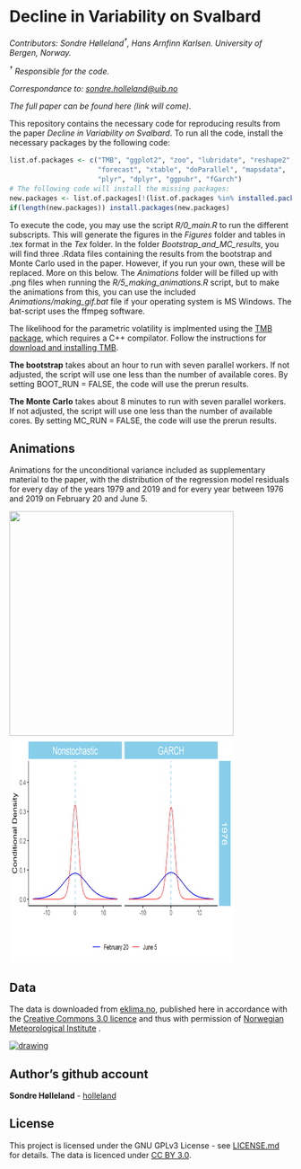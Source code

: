 Decline in Variability on Svalbard
================

*Contributors: Sondre Hølleland<sup>†</sup>, Hans Arnfinn Karlsen.
University of Bergen, Norway.*

*<sup>†</sup> Responsible for the code.*

*Correspondance to: <sondre.holleland@uib.no>*

*The full paper can be found here (link will come).*

This repository contains the necessary code for reproducing results from
the paper *Decline in Variability on Svalbard*. To run all the code,
install the necessary packages by the following code:

``` r
list.of.packages <- c("TMB", "ggplot2", "zoo", "lubridate", "reshape2",
                      "forecast", "xtable", "doParallel", "mapsdata",
                      "plyr", "dplyr", "ggpubr", "fGarch")
# The following code will install the missing packages: 
new.packages <- list.of.packages[!(list.of.packages %in% installed.packages()[, "Package"])]
if(length(new.packages)) install.packages(new.packages)
```

To execute the code, you may use the script *R/0\_main.R* to run the
different subscripts. This will generate the figures in the *Figures*
folder and tables in .tex format in the *Tex* folder. In the folder
*Bootstrap\_and\_MC\_results*, you will find three .Rdata files
containing the results from the bootstrap and Monte Carlo used in the
paper. However, if you run your own, these will be replaced. More on
this below. The *Animations* folder will be filled up with .png files
when running the *R/5\_making\_animations.R* script, but to make the
animations from this, you can use the included
*Animations/making\_gif.bat* file if your operating system is MS
Windows. The bat-script uses the ffmpeg software.

The likelihood for the parametric volatility is implmented using the
[TMB package](https://github.com/kaskr/adcomp/wiki), which requires a
C++ compilator. Follow the instructions for [download and installing
TMB](https://github.com/kaskr/adcomp/wiki/Download).

**The bootstrap** takes about an hour to run with seven parallel
workers. If not adjusted, the script will use one less than the number
of available cores. By setting BOOT\_RUN = FALSE, the code will use the
prerun results.

**The Monte Carlo** takes about 8 minutes to run with seven parallel
workers. If not adjusted, the script will use one less than the number
of available cores. By setting MC\_RUN = FALSE, the code will use the
prerun results.

## Animations

Animations for the unconditional variance included as supplementary
material to the paper, with the distribution of the regression model
residuals for every day of the years 1979 and 2019 and for every year
between 1976 and 2019 on February 20 and June 5.

<img src="Animations/day_by_day.gif" width="400" height="400" />
<img src="Animations/year_by_year.gif" width="400" height="400" />

## Data

The data is downloaded from [eklima.no](http://eklima.no), published
here in accordance with the [Creative Commons 3.0
licence](https://creativecommons.org/licenses/by/3.0/no/) and thus with
permission of [Norwegian Meteorological
Institute](https://www.met.no/en) .

[<img src="https://www.met.no/en/About-us/logo/_/image/943fbdc6-eba8-4e19-aff1-75f453ba9c7f:4bbfe4ae9e1826b3e159a3fff6e5d3893a93b072/full/Met_RGB_Horisontal_ENG.jpg" alt="drawing" width="339" height = "154"/>](https://www.met.no/en)

## Author’s github account

**Sondre Hølleland** - [holleland](https://github.com/holleland)

## License

This project is licensed under the GNU GPLv3 License - see
[LICENSE.md](LICENSE.md) for details. The data is licenced under [CC
BY 3.0](https://creativecommons.org/licenses/by/3.0/no/).
